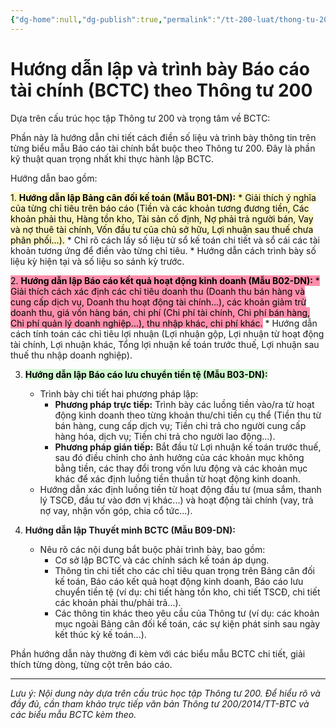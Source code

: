```yaml
---
{"dg-home":null,"dg-publish":true,"permalink":"/tt-200-luat/thong-tu-200/hd-lap-va-trinh-bay-bctc/","dgPassFrontmatter":true,"noteIcon":""}
---
```



# Hướng dẫn lập và trình bày Báo cáo tài chính (BCTC) theo Thông tư 200

Dựa trên cấu trúc học tập Thông tư 200 và trọng tâm về BCTC:

Phần này là hướng dẫn chi tiết cách điền số liệu và trình bày thông tin trên từng biểu mẫu Báo cáo tài chính bắt buộc theo Thông tư 200. Đây là phần kỹ thuật quan trọng nhất khi thực hành lập BCTC.

Hướng dẫn bao gồm:

<mark style="background: #FFF3A3A6;">1.  **Hướng dẫn lập Bảng cân đối kế toán (Mẫu B01-DN):**
    *   Giải thích ý nghĩa của từng chỉ tiêu trên báo cáo (Tiền và các khoản tương đương tiền, Các khoản phải thu, Hàng tồn kho, Tài sản cố định, Nợ phải trả người bán, Vay và nợ thuê tài chính, Vốn đầu tư của chủ sở hữu, Lợi nhuận sau thuế chưa phân phối...).</mark>
    *   Chỉ rõ cách lấy số liệu từ sổ kế toán chi tiết và sổ cái các tài khoản tương ứng để điền vào từng chỉ tiêu.
    *   Hướng dẫn cách trình bày số liệu kỳ hiện tại và số liệu so sánh kỳ trước.

<mark style="background: #FF5582A6;">2.  **Hướng dẫn lập Báo cáo kết quả hoạt động kinh doanh (Mẫu B02-DN):**
    *   Giải thích cách xác định các chỉ tiêu doanh thu (Doanh thu bán hàng và cung cấp dịch vụ, Doanh thu hoạt động tài chính...), các khoản giảm trừ doanh thu, giá vốn hàng bán, chi phí (Chi phí tài chính, Chi phí bán hàng, Chi phí quản lý doanh nghiệp...), thu nhập khác, chi phí khác.</mark>
    *   Hướng dẫn cách tính toán các chỉ tiêu lợi nhuận (Lợi nhuận gộp, Lợi nhuận từ hoạt động tài chính, Lợi nhuận khác, Tổng lợi nhuận kế toán trước thuế, Lợi nhuận sau thuế thu nhập doanh nghiệp).

3. <mark style="background: #BBFABBA6;"> **Hướng dẫn lập Báo cáo lưu chuyển tiền tệ (Mẫu B03-DN):**
    *   Trình bày chi tiết hai phương pháp lập:
        *   **Phương pháp trực tiếp:** Trình bày các luồng tiền vào/ra từ hoạt động kinh doanh theo từng khoản thu/chi tiền cụ thể (Tiền thu từ bán hàng, cung cấp dịch vụ; Tiền chi trả cho người cung cấp hàng hóa, dịch vụ; Tiền chi trả cho người lao động...).
        *   **Phương pháp gián tiếp:** Bắt đầu từ Lợi nhuận kế toán trước thuế, sau đó điều chỉnh cho ảnh hưởng của các khoản mục không bằng tiền, các thay đổi trong vốn lưu động và các khoản mục khác để xác định luồng tiền thuần từ hoạt động kinh doanh.
    *   Hướng dẫn xác định luồng tiền từ hoạt động đầu tư (mua sắm, thanh lý TSCĐ, đầu tư vào đơn vị khác...) và hoạt động tài chính (vay, trả nợ vay, nhận vốn góp, chia cổ tức...).</mark>

4.  **Hướng dẫn lập Thuyết minh BCTC (Mẫu B09-DN):**
    *   Nêu rõ các nội dung bắt buộc phải trình bày, bao gồm:
        *   Cơ sở lập BCTC và các chính sách kế toán áp dụng.
        *   Thông tin chi tiết cho các chỉ tiêu quan trọng trên Bảng cân đối kế toán, Báo cáo kết quả hoạt động kinh doanh, Báo cáo lưu chuyển tiền tệ (ví dụ: chi tiết hàng tồn kho, chi tiết TSCĐ, chi tiết các khoản phải thu/phải trả...).
        *   Các thông tin khác theo yêu cầu của Thông tư (ví dụ: các khoản mục ngoài Bảng cân đối kế toán, các sự kiện phát sinh sau ngày kết thúc kỳ kế toán...).

Phần hướng dẫn này thường đi kèm với các biểu mẫu BCTC chi tiết, giải thích từng dòng, từng cột trên báo cáo.

---
*Lưu ý: Nội dung này dựa trên cấu trúc học tập Thông tư 200. Để hiểu rõ và đầy đủ, cần tham khảo trực tiếp văn bản Thông tư 200/2014/TT-BTC và các biểu mẫu BCTC kèm theo.*